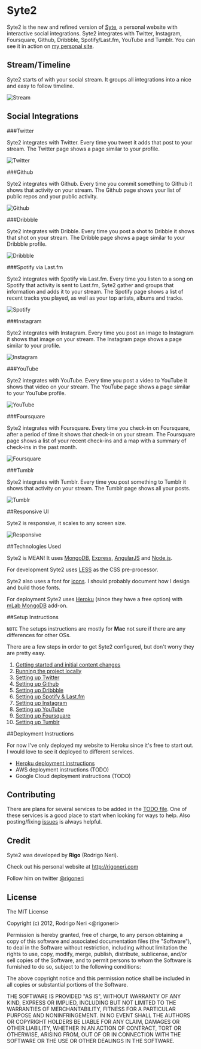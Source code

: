 # Syte2

Syte2 is the new and refined version of [Syte](http://github.com/rigoneri/syte), a personal website with interactive social integrations. Syte2 integrates with Twitter, Instagram, Foursquare, Github, Dribbble, Spotify/Last.fm, YouTube and Tumblr. You can see it in action on [my personal site](http://rigoneri.com).

## Stream/Timeline

Syte2 starts of with your social stream. It groups all integrations into a nice and easy to follow timeline.

![Stream](docs/images/stream.jpg)

## Social Integrations

###Twitter

Syte2 integrates with Twitter. Every time you tweet it adds that post to your stream. The Twitter page shows a page similar to your profile.

![Twitter](docs/images/twitter.jpg)

###Github

Syte2 integrates with Github. Every time you commit something to Github it shows that activity on your stream. The Github page shows your list of public repos and your public activity.

![Github](docs/images/github.jpg)

###Dribbble

Syte2 integrates with Dribble. Every time you post a shot to Dribble it shows that shot on your stream. The Dribble page shows a page similar to your Dribbble profile.

![Dribbble](docs/images/dribbble.jpg)

###Spotify via Last.fm

Syte2 integrates with Spotify via Last.fm. Every time you listen to a song on Spotify that activity is sent to Last.fm, Syte2 gather and groups that information and adds it to your stream. The Spotify page shows a list of recent tracks you played, as well as your top artists, albums and tracks.

![Spotify](docs/images/lastfm.jpg)

###Instagram

Syte2 integrates with Instagram. Every time you post an image to Instagram it shows that image on your stream. The Instagram page shows a page similar to your profile.

![Instagram](docs/images/instagram.jpg)

###YouTube

Syte2 integrates with YouTube. Every time you post a video to YouTube it shows that video on your stream. The YouTube page shows a page similar to your YouTube profile.

![YouTube](docs/images/youtube.jpg)

###Foursquare

Syte2 integrates with Foursquare. Every time you check-in on Foursquare, after a period of time it shows that check-in on your stream. The Foursquare page shows a list of your recent check-ins and a map with a summary of check-ins in the past month.

![Foursquare](docs/images/foursquare.jpg)

###Tumblr

Syte2 integrates with Tumblr. Every time you post something to Tumblr it shows that activity on your stream. The Tumblr page shows all your posts.

![Tumblr](docs/images/tumblr.jpg)

##Responsive UI

Syte2 is responsive, it scales to any screen size.

![Responsive](docs/images/responsive.jpg)

##Technologies Used

Syte2 is MEAN! It uses [MongoDB](https://www.mongodb.com/), [Express](http://expressjs.com/), [AngularJS](https://angularjs.org/) and [Node.js](https://nodejs.org).

For development Syte2 uses [LESS](http://lesscss.org) as the CSS pre-processor.

Syte2 also uses a font for [icons](client/app/fonts). I should probably document how I design and build those fonts.

For deployment Syte2 uses [Heroku](http://www.heroku.com/) (since they have a free option) with [mLab MongoDB](https://elements.heroku.com/addons/mongolab) add-on.

##Setup Instructions

`NOTE` The setups instructions are mostly for **Mac** not sure if there are any differences for other OSs.

There are a few steps in order to get Syte2 configured, but don't worry they are pretty easy.

1. [Getting started and initial content changes](docs/start.md)
2. [Running the project locally](docs/running.md)
3. [Setting up Twitter](docs/twitter.md)
4. [Setting up Github](docs/github.md)
5. [Setting up Dribbble](docs/dribbble.md)
6. [Setting up Spotify & Last.fm](docs/lastfm.md)
7. [Setting up Instagram](docs/instagram.md)
8. [Setting up YouTube](docs/youtube.md)
9. [Setting up Foursquare](docs/foursquare.md)
10. [Setting up Tumblr](docs/tumblr.md)

##Deployment Instructions

For now I've only deployed my website to Heroku since it's free to start out. I would love to see it deployed to different services.

* [Heroku deployment instructions](docs/heroku.md)
* AWS deployment instructions (TODO)
* Google Cloud deployment instructions (TODO)

## Contributing

There are plans for several services to be added in the [TODO file](docs/TODO.md). One of these services is a good place to start when looking for ways to help. Also posting/fixing [issues](https://github.com/rigoneri/Syte2/issues) is always helpful.

## Credit

Syte2 was developed by **Rigo** (Rodrigo Neri).

Check out his personal website at <http://rigoneri.com>

Follow him on twitter [@rigoneri](https://twitter.com/rigoneri)

## License

The MIT License

Copyright (c) 2012, Rodrigo Neri <@rigoneri>

Permission is hereby granted, free of charge, to any person obtaining a copy
of this software and associated documentation files (the "Software"), to deal
in the Software without restriction, including without limitation the rights
to use, copy, modify, merge, publish, distribute, sublicense, and/or sell
copies of the Software, and to permit persons to whom the Software is
furnished to do so, subject to the following conditions:

The above copyright notice and this permission notice shall be included in
all copies or substantial portions of the Software.

THE SOFTWARE IS PROVIDED "AS IS", WITHOUT WARRANTY OF ANY KIND, EXPRESS OR
IMPLIED, INCLUDING BUT NOT LIMITED TO THE WARRANTIES OF MERCHANTABILITY,
FITNESS FOR A PARTICULAR PURPOSE AND NONINFRINGEMENT. IN NO EVENT SHALL THE
AUTHORS OR COPYRIGHT HOLDERS BE LIABLE FOR ANY CLAIM, DAMAGES OR OTHER
LIABILITY, WHETHER IN AN ACTION OF CONTRACT, TORT OR OTHERWISE, ARISING FROM,
OUT OF OR IN CONNECTION WITH THE SOFTWARE OR THE USE OR OTHER DEALINGS IN
THE SOFTWARE.
